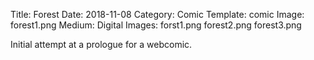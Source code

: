 Title: Forest
Date: 2018-11-08
Category: Comic
Template: comic
Image: forest1.png
Medium: Digital
Images: forst1.png
         forest2.png
         forest3.png
  
  Initial attempt at a prologue for a webcomic.